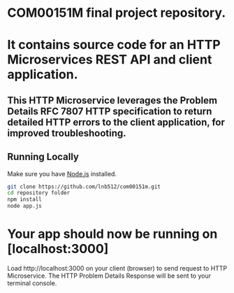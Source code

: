 # COM00151M final project repository.
# It contains source code for an HTTP Microservices REST API and client application.

## This HTTP Microservice leverages the Problem Details RFC 7807 HTTP specification to return detailed HTTP errors to the client application, for improved troubleshooting. 
 

## Running Locally

Make sure you have [Node.js](http://nodejs.org/) installed.

```sh
git clone https://github.com/lnb512/com00151m.git 
cd repository folder
npm install 
node app.js
```

# Your app should now be running on [localhost:3000]
Load http://localhost:3000 on your client (browser) to send request to HTTP Microservice.
The HTTP Problem Details Response will be sent to your terminal console. 
